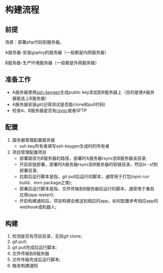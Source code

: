 # 构建流程

## 前提

场景：部署php代码到服务器。

A服务器-安装goploy的服务器（一般都是内网服务器）

B服务器-生产环境服务器（一般都是外网服务器）


## 准备工作

* A服务器使用[ssh-keygen](https://www.jianshu.com/p/dd053c18e5ee)生成public key添加到B服务器上（目的是使A服务器能连上B服务器）
* A服务器安装git(记得测试是否能clone和pull代码)
* 检查A、B服务器是否有[rsync](http://www.ruanyifeng.com/blog/2020/08/rsync.html)或者SFTP

## 配置

1. 服务器管理配置服务器
    - ssh key所有者填写ssh-keygen生成时的所有者
2. 项目管理配置项目
    - 部署路径为B服务器的路径，部署时A服务器rsync到B服务器该目录;
    - 开启软链部署，部署时A服务器rsync到B服务器的软链目录，然后ln -sf到部署目录;
    - 拉取后运行脚本是指，git pull后运行的脚本，通常用于打包(npm run build、mvn package之类);
    - 部署后运行脚本是指，文件传输到B服务器后运行的脚本，通常用于重启应用(app restart);
    - 开启构建通知后，项目构建会推送到相应的app，如何配置参考相应app的webhook或机器人;

## 构建

1. 检测是否有项目目录，无则git clone;
2. git pull;
3. git pull完成后运行脚本;
4. 文件传输到B服务器
5. 文件传输完成后运行脚本;
6. 触发构建通知    
